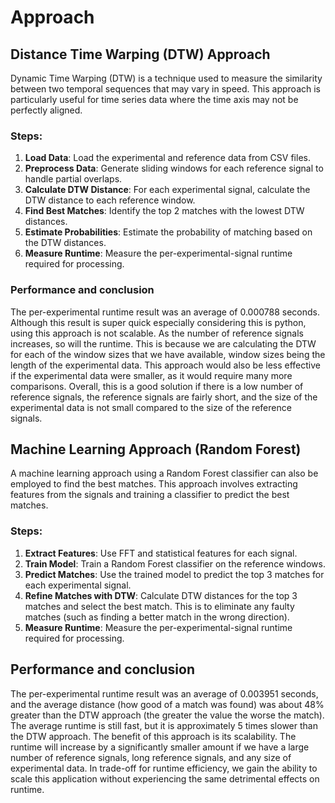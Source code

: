 # Approach

## Distance Time Warping (DTW) Approach

Dynamic Time Warping (DTW) is a technique used to measure the similarity between two temporal sequences that may vary in speed. This approach is particularly useful for time series data where the time axis may not be perfectly aligned.

### Steps:

1. **Load Data**: Load the experimental and reference data from CSV files.
2. **Preprocess Data**: Generate sliding windows for each reference signal to handle partial overlaps.
3. **Calculate DTW Distance**: For each experimental signal, calculate the DTW distance to each reference window.
4. **Find Best Matches**: Identify the top 2 matches with the lowest DTW distances.
5. **Estimate Probabilities**: Estimate the probability of matching based on the DTW distances.
6. **Measure Runtime**: Measure the per-experimental-signal runtime required for processing.

### Performance and conclusion
The per-experimental runtime result was an average of 0.000788 seconds. Although this result is super quick especially considering this is python, using this approach is not scalable. As the number of reference signals increases, so will the runtime. This is because we are calculating the DTW for each of the window sizes that we have available, window sizes being the length of the experimental data. This approach would also be less effective if the experimental data were smaller, as it would require many more comparisons. Overall, this is a good solution if there is a low number of reference signals, the reference signals are fairly short, and the size of the experimental data is not small compared to the size of the reference signals.

## Machine Learning Approach (Random Forest)
A machine learning approach using a Random Forest classifier can also be employed to find the best matches. This approach involves extracting features from the signals and training a classifier to predict the best matches.

### Steps:

1. **Extract Features**: Use FFT and statistical features for each signal.
2. **Train Model**: Train a Random Forest classifier on the reference windows.
3. **Predict Matches**: Use the trained model to predict the top 3 matches for each experimental signal.
4. **Refine Matches with DTW**: Calculate DTW distances for the top 3 matches and select the best match. This is to eliminate any faulty matches (such as finding a better match in the wrong direction).
5. **Measure Runtime**: Measure the per-experimental-signal runtime required for processing.

## Performance and conclusion
The per-experimental runtime result was an average of 0.003951 seconds, and the average distance (how good of a match was found) was about 48% greater than the DTW approach (the greater the value the worse the match). The average runtime is still fast, but it is approximately 5 times slower than the DTW approach. The benefit of this approach is its scalability. The runtime will increase by a significantly smaller amount if we have a large number of reference signals, long reference signals, and any size of experimental data. In trade-off for runtime efficiency, we gain the ability to scale this application without experiencing the same detrimental effects on runtime.
